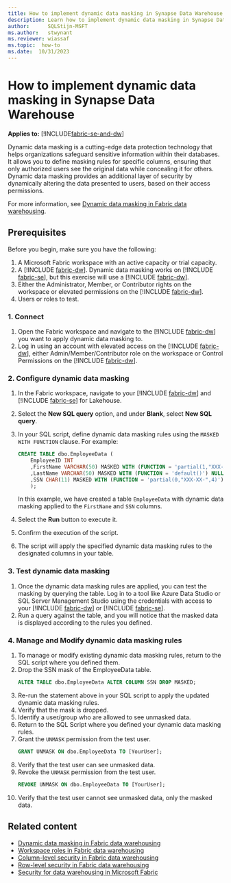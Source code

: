 ```yaml
---
title: How to implement dynamic data masking in Synapse Data Warehouse
description: Learn how to implement dynamic data masking in Synapse Data Warehouse in Microsoft Fabric.
author:      SQLStijn-MSFT
ms.author:   stwynant 
ms.reviewer: wiassaf
ms.topic:  how-to
ms.date:  10/31/2023
---
```


# How to implement dynamic data masking in Synapse Data Warehouse

**Applies to:** [!INCLUDE[fabric-se-and-dw](includes/applies-to-version/fabric-se-and-dw.md)]

Dynamic data masking is a cutting-edge data protection technology that helps organizations safeguard sensitive information within their databases. It allows you to define masking rules for specific columns, ensuring that only authorized users see the original data while concealing it for others. Dynamic data masking provides an additional layer of security by dynamically altering the data presented to users, based on their access permissions.

For more information, see [Dynamic data masking in Fabric data warehousing](dynamic-data-masking.md).

## Prerequisites

Before you begin, make sure you have the following:

1. A Microsoft Fabric workspace with an active capacity or trial capacity.
1. A [!INCLUDE [fabric-dw](includes/fabric-dw.md)]. Dynamic data masking works on [!INCLUDE [fabric-se](includes/fabric-se.md)], but this exercise will use a [!INCLUDE [fabric-dw](includes/fabric-dw.md)].
1. Either the Administrator, Member, or Contributor rights on the workspace or elevated permissions on the [!INCLUDE [fabric-dw](includes/fabric-dw.md)].
1. Users or roles to test.

### 1. Connect

1. Open the Fabric workspace and navigate to the [!INCLUDE [fabric-dw](includes/fabric-dw.md)] you want to apply dynamic data masking to.
1. Log in using an account with elevated access on the [!INCLUDE [fabric-dw](includes/fabric-dw.md)], either Admin/Member/Contributor role on the workspace or Control Permissions on the [!INCLUDE [fabric-dw](includes/fabric-dw.md)].

### 2. Configure dynamic data masking

1. In the Fabric workspace, navigate to your [!INCLUDE [fabric-dw](includes/fabric-dw.md)] and [!INCLUDE [fabric-se](includes/fabric-se.md)] for Lakehouse.
1. Select the **New SQL query** option, and under **Blank**, select **New SQL query**.
1. In your SQL script, define dynamic data masking rules using the `MASKED WITH FUNCTION` clause. For example:
    ```sql
    CREATE TABLE dbo.EmployeeData (
        EmployeeID INT
        ,FirstName VARCHAR(50) MASKED WITH (FUNCTION = 'partial(1,"XXX-XX-",2)') NULL
        ,LastName VARCHAR(50) MASKED WITH (FUNCTION = 'default()') NULL
        ,SSN CHAR(11) MASKED WITH (FUNCTION = 'partial(0,"XXX-XX-",4)') NULL
        );
    ```
    
    In this example, we have created a table `EmployeeData` with dynamic data masking applied to the `FirstName` and `SSN` columns.
1. Select the **Run** button to execute it.
1. Confirm the execution of the script.
1. The script will apply the specified dynamic data masking rules to the designated columns in your table.

### 3. Test dynamic data masking

1. Once the dynamic data masking rules are applied, you can test the masking by querying the table. Log in to a tool like Azure Data Studio or SQL Server Management Studio using the credentials with access to your [!INCLUDE [fabric-dw](includes/fabric-dw.md)] or [!INCLUDE [fabric-se](includes/fabric-se.md)].
1. Run a query against the table, and you will notice that the masked data is displayed according to the rules you defined.

### 4. Manage and Modify dynamic data masking rules

1. To manage or modify existing dynamic data masking rules, return to the SQL script where you defined them.
1. Drop the SSN mask of the EmployeeData table.
    ```sql
    ALTER TABLE dbo.EmployeeData ALTER COLUMN SSN DROP MASKED;
    ```
1. Re-run the statement above in your SQL script to apply the updated dynamic data masking rules.
1. Verify that the mask is dropped.
1. Identify a user/group who are allowed to see unmasked data.
1. Return to the SQL Script where you defined your dynamic data masking rules.
1. Grant the `UNMASK` permission from the test user.
    ```sql
    GRANT UNMASK ON dbo.EmployeeData TO [YourUser];
    ```
1. Verify that the test user can see unmasked data.
1. Revoke the `UNMASK` permission from the test user.
    ```sql
    REVOKE UNMASK ON dbo.EmployeeData TO [YourUser];
    ```
1. Verify that the test user cannot see unmasked data, only the masked data.


## Related content

- [Dynamic data masking in Fabric data warehousing](dynamic-data-masking.md)
- [Workspace roles in Fabric data warehousing](workspace-roles.md)
- [Column-level security in Fabric data warehousing](column-level-security.md)
- [Row-level security in Fabric data warehousing](row-level-security.md)
- [Security for data warehousing in Microsoft Fabric](security.md)
